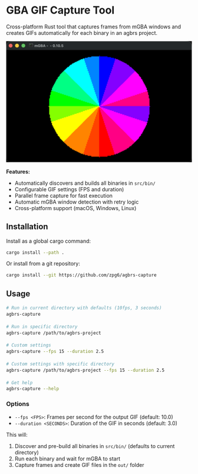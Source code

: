 # GBA GIF Capture Tool

Cross-platform Rust tool that captures frames from mGBA windows and creates GIFs automatically for each binary in an agbrs project.

![Example](./docs/color_spin.gif)

**Features:**

- Automatically discovers and builds all binaries in `src/bin/`
- Configurable GIF settings (FPS and duration)
- Parallel frame capture for fast execution
- Automatic mGBA window detection with retry logic
- Cross-platform support (macOS, Windows, Linux)

## Installation

Install as a global cargo command:

```bash
cargo install --path .
```

Or install from a git repository:

```bash
cargo install --git https://github.com/zpg6/agbrs-capture
```

## Usage

```bash
# Run in current directory with defaults (10fps, 3 seconds)
agbrs-capture

# Run in specific directory
agbrs-capture /path/to/agbrs-project

# Custom settings
agbrs-capture --fps 15 --duration 2.5

# Custom settings with specific directory
agbrs-capture /path/to/agbrs-project --fps 15 --duration 2.5

# Get help
agbrs-capture --help
```

### Options

- `--fps <FPS>`: Frames per second for the output GIF (default: 10.0)
- `--duration <SECONDS>`: Duration of the GIF in seconds (default: 3.0)

This will:

1. Discover and pre-build all binaries in `src/bin/` (defaults to current directory)
2. Run each binary and wait for mGBA to start
3. Capture frames and create GIF files in the `out/` folder
